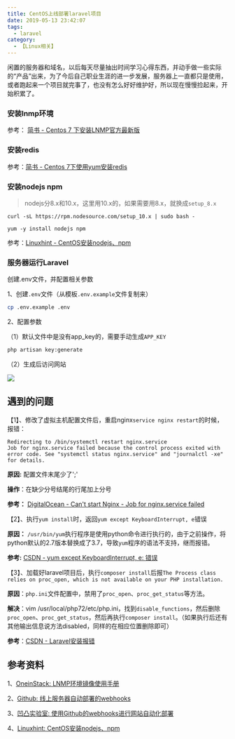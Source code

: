 ```yaml
---
title: CentOS上线部署laravel项目
date: 2019-05-13 23:42:07
tags:
  - laravel
category:
  - 【Linux相关】
---
```


闲置的服务器和域名，以后每天尽量抽出时间学习心得东西，并动手做一些实际的“产品”出来，为了今后自己职业生涯的进一步发展，服务器上一直都只是使用，或者跑起来一个项目就完事了，也没有怎么好好维护好，所以现在慢慢捡起来，开始积累了。

<!--more-->

### 安装lnmp环境

参考：
[简书 - Centos 7 下安装LNMP官方最新版](https://www.jianshu.com/p/1e51985b46dd)

### 安装redis

参考：[简书 - Centos 7下使用yum安装redis](https://www.jianshu.com/p/ebda253a8daa)

### 安装nodejs npm

> nodejs分8.x和10.x，这里用10.x的，如果需要用8.x，就换成`setup_8.x`

`curl -sL https://rpm.nodesource.com/setup_10.x | sudo bash -`

`yum -y install nodejs npm`

参考：[Linuxhint - CentOS安装nodejs、npm](https://linuxhint.com/install_nodejs_centos7/)

### 服务器运行Laravel

创建.env文件，并配置相关参数

1、创建`.env`文件（从模板`.env.example`文件复制来）

```bash
cp .env.example .env
```

2、配置参数

（1）默认文件中是没有app_key的，需要手动生成`APP_KEY`

```bash
php artisan key:generate
```

（2）生成后访问网站

![](https://ws1.sinaimg.cn/mw690/005EgYNMly1g2zus87z2oj30nh0kodgj.jpg)

## 遇到的问题

【1】、修改了虚拟主机配置文件后，重启nginx`service nginx restart`的时候，报错：

```
Redirecting to /bin/systemctl restart nginx.service
Job for nginx.service failed because the control process exited with error code. See "systemctl status nginx.service" and "journalctl -xe" for details.
```

**原因:** 配置文件末尾少了';'

**操作**：在缺少分号结尾的行尾加上分号

**参考：**
[DigitalOcean - Can't start Nginx - Job for nginx.service failed](https://www.digitalocean.com/community/questions/can-t-start-nginx-job-for-nginx-service-failed)


【2】、执行`yum install`时，返回`yum except KeyboardInterrupt, e`错误

**原因：** `/usr/bin/yum`执行程序是使用python命令进行执行的，由于之前操作，将python默认的2.7版本替换成了3.7，导致`yum`程序的语法不支持，继而报错。

**参考:**  [CSDN - yum except KeyboardInterrupt, e: 错误](https://blog.csdn.net/Harith/article/details/17691137)

【3】、加载好laravel项目后，执行`composer install`后报`The Process class relies on proc_open, which is not available on your PHP installation.`

**原因**：`php.ini`文件配置中，禁用了`proc_open`、`proc_get_status`等方法。

**解决**：vim /usr/local/php72/etc/php.ini，找到`disable_functions`，然后删除`proc_open`、`proc_get_status`，然后再执行`composer install`。（如果执行后还有其他输出信息说方法disabled，同样的在相应位置删除即可）

**参考**：[CSDN - Laravel安装报错](https://blog.csdn.net/dahuzix/article/details/73377622)

## 参考资料

1、[OneinStack:   LNMP环境镜像使用手册](https://oneinstack.com/docs/lnmpstack-image-guide/)

2、[Github:   线上服务器自动部署的webhooks](https://developer.github.com/webhooks/)


3、[凹凸实验室:  使用Github的webhooks进行网站自动化部署](https://aotu.io/notes/2016/01/07/auto-deploy-website-by-webhooks-of-github/index.html)

4、[Linuxhint: CentOS安装nodejs、npm](https://linuxhint.com/install_nodejs_centos7/)

